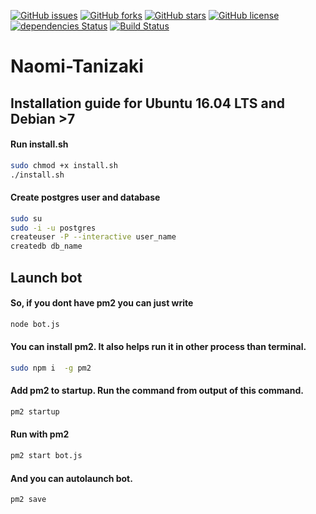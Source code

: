 [![GitHub issues](https://img.shields.io/github/issues/iSm1le/Naomi-Tanizaki.svg?style=flat-square)](https://github.com/iSm1le/Naomi-Tanizaki/issues)
[![GitHub forks](https://img.shields.io/github/forks/iSm1le/Naomi-Tanizaki.svg?style=flat-square)](https://github.com/iSm1le/Naomi-Tanizaki/network)
[![GitHub stars](https://img.shields.io/github/stars/iSm1le/Naomi-Tanizaki.svg?style=flat-square)](https://github.com/iSm1le/Naomi-Tanizaki/stargazers)
[![GitHub license](https://img.shields.io/badge/license-MIT-blue.svg?style=flat-square)](https://raw.githubusercontent.com/iSm1le/Naomi-Tanizaki/master/LICENSE)
[![dependencies Status](https://david-dm.org/iSm1le/Naomi-Tanizaki/status.svg?style=flat-square)](https://david-dm.org/iSm1le/Naomi-Tanizaki)
[![Build Status](https://travis-ci.org/iSm1le/Naomi-Tanizaki.svg?branch=master)](https://travis-ci.org/iSm1le/Naomi-Tanizaki)
# Naomi-Tanizaki

## Installation guide for Ubuntu 16.04 LTS and Debian >7

#### Run install.sh
```bash
sudo chmod +x install.sh
./install.sh
```

#### Create postgres user and database
```bash
sudo su
sudo -i -u postgres
createuser -P --interactive user_name
createdb db_name
```

## Launch bot
#### So, if you dont have pm2 you can just write
```bash
node bot.js
```
#### You can install pm2. It also helps run it in other process than terminal.
```bash
sudo npm i  -g pm2
```
#### Add pm2 to startup. Run the command from output of this command.
```bash
pm2 startup
```
#### Run with pm2
```bash
pm2 start bot.js
```
#### And you can autolaunch bot.
```bash
pm2 save
```